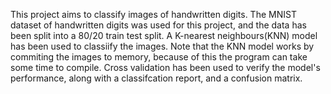 This project aims to classify images of handwritten digits. The MNIST dataset of handwritten digits was used for this project, 
and the data has been split into a 80/20 train test split. A K-nearest neighbours(KNN) model has been used to classiify the images. Note that the KNN model 
works by commiting the images to memory, because of this the program can take some time to compile. 
Cross validation has been used to verify the model's performance, along with a classifcation report, and a confusion matrix. 
